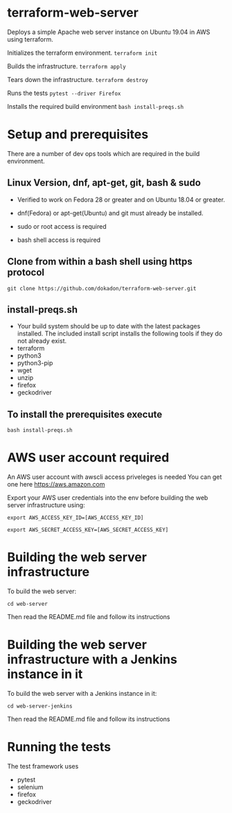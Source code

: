 # terraform-web-server
Deploys a simple Apache web server instance on Ubuntu 19.04 in AWS using terraform.

Initializes the terraform environment.
``terraform init``

Builds the infrastructure.
``terraform apply``

Tears down the infrastructure.
``terraform destroy``

Runs the tests
``pytest --driver Firefox``

Installs the required build environment
``bash install-preqs.sh``


# Setup and prerequisites

There are a number of dev ops tools which are required in the build environment.

## Linux Version, dnf, apt-get, git, bash & sudo
* Verified to work on Fedora 28 or greater and on Ubuntu 18.04 or greater.

* dnf(Fedora) or apt-get(Ubuntu) and git must already be installed.

* sudo or root access is required

* bash shell access is required

## Clone from within a bash shell using https protocol

``git clone https://github.com/dokadon/terraform-web-server.git``

## install-preqs.sh
* Your build system should be up to date with the latest packages installed.  The included install script installs the following tools if they do not already exist.
* terraform
* python3
* python3-pip
* wget
* unzip
* firefox
* geckodriver

## To install the prerequisites execute

``bash install-preqs.sh``

# AWS user account required
An AWS user account with awscli access priveleges is needed
You can get one here https://aws.amazon.com

Export your AWS user credentials into the env before building the web server infrastructure using:

``export AWS_ACCESS_KEY_ID=[AWS_ACCESS_KEY_ID]``

``export AWS_SECRET_ACCESS_KEY=[AWS_SECRET_ACCESS_KEY]``

# Building the web server infrastructure

To build the web server:

``cd web-server``

Then read the README.md file and follow its instructions

# Building the web server infrastructure with a Jenkins instance in it

To build the web server with a Jenkins instance in it:

``cd web-server-jenkins``

Then read the README.md file and follow its instructions

# Running the tests

The test framework uses
* pytest
* selenium
* firefox
* geckodriver
